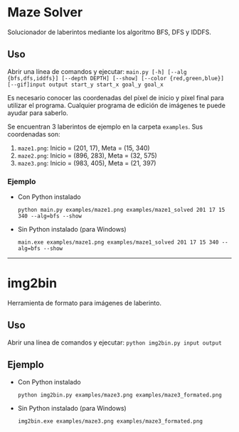 # Maze Solver
Solucionador de laberintos mediante los algoritmo BFS, DFS y IDDFS.

## Uso
Abrir una línea de comandos y ejecutar:
```main.py [-h] [--alg {bfs,dfs,iddfs}] [--depth DEPTH] [--show] [--color {red,green,blue}] [--gif]input output start_y start_x goal_y goal_x```

Es necesario conocer las coordenadas del píxel de inicio y píxel final para utilizar el programa.
Cualquier programa de edición de imágenes te puede ayudar para saberlo.

Se encuentran 3 laberintos de ejemplo en la carpeta `examples`. Sus coordenadas son:
1. `maze1.png`: Inicio = (201, 17), Meta = (15, 340)
2. `maze2.png`: Inicio = (896, 283), Meta = (32, 575)
3. `maze3.png`: Inicio = (983, 405), Meta = (21, 397)

### Ejemplo
* Con Python instalado
    ```
    python main.py examples/maze1.png examples/maze1_solved 201 17 15 340 --alg=bfs --show
    ```
* Sin Python instalado (para Windows)
    ```
    main.exe examples/maze1.png examples/maze1_solved 201 17 15 340 --alg=bfs --show
    ```
---
# img2bin
Herramienta de formato para imágenes de laberinto.

## Uso
Abrir una línea de comandos y ejecutar: `python img2bin.py input output`

## Ejemplo
* Con Python instalado
    ```
    python img2bin.py examples/maze3.png examples/maze3_formated.png
    ```
* Sin Python instalado (para Windows)
    ```
    img2bin.exe examples/maze3.png examples/maze3_formated.png
    ```